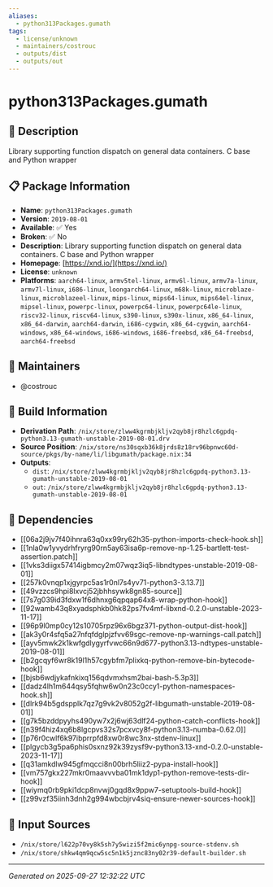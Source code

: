```yaml
---
aliases:
  - python313Packages.gumath
tags:
  - license/unknown
  - maintainers/costrouc
  - outputs/dist
  - outputs/out
---
```


# python313Packages.gumath

## 📝 Description

Library supporting function dispatch on general data containers. C base and Python wrapper

## 📋 Package Information

- **Name**: `python313Packages.gumath`
- **Version**: `2019-08-01`
- **Available**: ✅ Yes
- **Broken**: ✅ No
- **Description**: Library supporting function dispatch on general data containers. C base and Python wrapper
- **Homepage**: [https://xnd.io/](https://xnd.io/)
- **License**: `unknown`
- **Platforms**: `aarch64-linux`, `armv5tel-linux`, `armv6l-linux`, `armv7a-linux`, `armv7l-linux`, `i686-linux`, `loongarch64-linux`, `m68k-linux`, `microblaze-linux`, `microblazeel-linux`, `mips-linux`, `mips64-linux`, `mips64el-linux`, `mipsel-linux`, `powerpc-linux`, `powerpc64-linux`, `powerpc64le-linux`, `riscv32-linux`, `riscv64-linux`, `s390-linux`, `s390x-linux`, `x86_64-linux`, `x86_64-darwin`, `aarch64-darwin`, `i686-cygwin`, `x86_64-cygwin`, `aarch64-windows`, `x86_64-windows`, `i686-windows`, `i686-freebsd`, `x86_64-freebsd`, `aarch64-freebsd`
## 👥 Maintainers

- @costrouc


## 🔧 Build Information

- **Derivation Path**: `/nix/store/zlww4kgrmbjkljv2qyb8jr8hzlc6gpdq-python3.13-gumath-unstable-2019-08-01.drv`
- **Source Position**: `/nix/store/ns30sqxb36k8jrds8z18rv96bpnwc60d-source/pkgs/by-name/li/libgumath/package.nix:34`
- **Outputs**:
  - `dist`:  `/nix/store/zlww4kgrmbjkljv2qyb8jr8hzlc6gpdq-python3.13-gumath-unstable-2019-08-01`
  - `out`:  `/nix/store/zlww4kgrmbjkljv2qyb8jr8hzlc6gpdq-python3.13-gumath-unstable-2019-08-01`

## 🔗 Dependencies

- [[06a2j9jv7f40ihnra63q0xx99ry62h35-python-imports-check-hook.sh]]
- [[1nla0w1yvydrhfryrg90rn5ay63isa6p-remove-np-1.25-bartlett-test-assertion.patch]]
- [[1vks3diigx57414igbmcy2m07wqz3iq5-libndtypes-unstable-2019-08-01]]
- [[257k0vnqp1xjgyrpc5as1r0nl7s4yv71-python3-3.13.7]]
- [[49vzzcs9hpi8lxvcj52jbhhsywk8gn85-source]]
- [[7s7g039id3fdxw1f6dhnxg6qpqap64x8-wrap-python-hook]]
- [[92wamb43q8xyadsphkb0hk82ps7fv4mf-libxnd-0.2.0-unstable-2023-11-17]]
- [[96p9l0mp0cy12s10705rpz96x6bgz371-python-output-dist-hook]]
- [[ak3y0r4sfq5a27nfqfdglpjzfvv69sgc-remove-np-warnings-call.patch]]
- [[ayv5mwk2k1kwfgdlygyrfvwc66n9d677-python3.13-ndtypes-unstable-2019-08-01]]
- [[b2gcqyf6wr8k19l1h57cgybfm7plixkq-python-remove-bin-bytecode-hook]]
- [[bjsb6wdjykafnkixq156qdvmxhsm2bai-bash-5.3p3]]
- [[dadz4lh1m644qsy5fqhw6w0n23c0ccy1-python-namespaces-hook.sh]]
- [[dlrk94b5gdspplk7qz7g9vk2v8052g2f-libgumath-unstable-2019-08-01]]
- [[g7k5bzddpyyhs490yw7x2j6wj63dlf24-python-catch-conflicts-hook]]
- [[n39f4hiz4xq6b8lgcpvs32s7pcxvcy8f-python3.13-numba-0.62.0]]
- [[p76r0cwlf6k97ibprrpfd8xw0r8wc3nx-stdenv-linux]]
- [[plgycb3g5pa6phis0sxnz92k39zysf9v-python3.13-xnd-0.2.0-unstable-2023-11-17]]
- [[q31amkdlw945gfmqcci8n00brh5liiz2-pypa-install-hook]]
- [[vm757gkx227mkr0maavvvba01mk1dyp1-python-remove-tests-dir-hook]]
- [[wiymq0rb9pki1dcp8nvwj0gqd8x9ppw7-setuptools-build-hook]]
- [[z99vzf35iinh3dnh2g994wbcbjrv4siq-ensure-newer-sources-hook]]

## 📁 Input Sources

- `/nix/store/l622p70vy8k5sh7y5wizi5f2mic6ynpg-source-stdenv.sh`
- `/nix/store/shkw4qm9qcw5sc5n1k5jznc83ny02r39-default-builder.sh`

---
*Generated on 2025-09-27 12:32:22 UTC*
